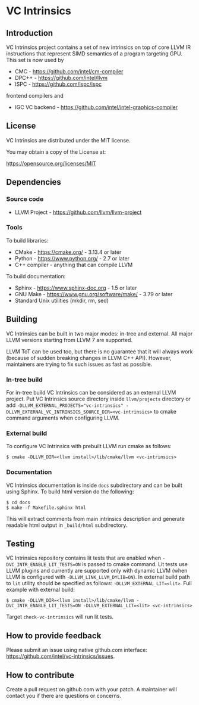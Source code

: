 <!---======================= begin_copyright_notice ============================

Copyright (C) 2020-2021 Intel Corporation

Permission is hereby granted, free of charge, to any person obtaining a copy
of this software and associated documentation files (the "Software"),
to deal in the Software without restriction, including without limitation
the rights to use, copy, modify, merge, publish, distribute, sublicense,
and/or sell copies of the Software, and to permit persons to whom the
Software is furnished to do so, subject to the following conditions:

The above copyright notice and this permission notice (including the next
paragraph) shall be included in all copies or substantial portions of the
Software.

THE SOFTWARE IS PROVIDED "AS IS", WITHOUT WARRANTY OF ANY KIND, EXPRESS OR
IMPLIED, INCLUDING BUT NOT LIMITED TO THE WARRANTIES OF MERCHANTABILITY,
FITNESS FOR A PARTICULAR PURPOSE AND NONINFRINGEMENT. IN NO EVENT SHALL THE
AUTHORS OR COPYRIGHT HOLDERS BE LIABLE FOR ANY CLAIM, DAMAGES OR OTHER
LIABILITY, WHETHER IN AN ACTION OF CONTRACT, TORT OR OTHERWISE, ARISING
FROM, OUT OF OR IN CONNECTION WITH THE SOFTWARE OR THE USE OR OTHER DEALINGS
IN THE SOFTWARE.

SPDX-License-Identifier: MIT
============================= end_copyright_notice ==========================-->

# VC Intrinsics

## Introduction

VC Intrinsics project contains a set of new intrinsics on top of core
LLVM IR instructions that represent SIMD semantics of a program
targeting GPU. This set is now used by

* CMC - https://github.com/intel/cm-compiler
* DPC++ - https://github.com/intel/llvm
* ISPC - https://github.com/ispc/ispc

frontend compilers and

* IGC VC backend - https://github.com/intel/intel-graphics-compiler

## License

VC Intrinsics are distributed under the MIT license.

You may obtain a copy of the License at:

https://opensource.org/licenses/MIT

## Dependencies

### Source code

* LLVM Project - https://github.com/llvm/llvm-project

### Tools

To build libraries:

* CMake - https://cmake.org/ - 3.13.4 or later
* Python - https://www.python.org/ - 2.7 or later
* C++ compiler - anything that can compile LLVM

To build documentation:

* Sphinx - https://www.sphinx-doc.org - 1.5 or later
* GNU Make - https://www.gnu.org/software/make/ - 3.79 or later
* Standard Unix utilities (mkdir, rm, sed)

## Building

VC Intrinsics can be built in two major modes: in-tree and
external. All major LLVM versions starting from LLVM 7 are supported.

LLVM ToT can be used too, but there is no guarantee that it will
always work (because of sudden breaking changes in LLVM C++
API). However, maintainers are trying to fix such issues as fast as
possible.

### In-tree build

For in-tree build VC Intrinsics can be considered as an external LLVM
project. Put VC Intrinsics source directory inside `llvm/projects`
directory or add `-DLLVM_EXTERNAL_PROJECTS="vc-intrinsics"
-DLLVM_EXTERNAL_VC_INTRINSICS_SOURCE_DIR=<vc-intrinsics>` to cmake
command arguments when configuring LLVM.

### External build

To configure VC Intrinsics with prebuilt LLVM run cmake as follows:

```shell
$ cmake -DLLVM_DIR=<llvm install>/lib/cmake/llvm <vc-intrinsics>
```

### Documentation

VC Intrinsics documentation is inside `docs` subdirectory and can be
built using Sphinx. To build html version do the following:

```shell
$ cd docs
$ make -f Makefile.sphinx html
```

This will extract comments from main intrinsics description and
generate readable html output in `_build/html` subdirectory.

## Testing

VC Intrinsics repository contains lit tests that are enabled when
`-DVC_INTR_ENABLE_LIT_TESTS=ON` is passed to cmake command. Lit tests
use LLVM plugins and currently are supported only with dynamic LLVM
(when LLVM is configured with `-DLLVM_LINK_LLVM_DYLIB=ON`). In
external build path to `lit` utility should be specified as follows:
`-DLLVM_EXTERNAL_LIT=<lit>`. Full example with external build:

```shell
$ cmake -DLLVM_DIR=<llvm install>/lib/cmake/llvm -DVC_INTR_ENABLE_LIT_TESTS=ON -DLLVM_EXTERNAL_LIT=<lit> <vc-intrinsics>
```

Target `check-vc-intrinsics` will run lit tests.

## How to provide feedback

Please submit an issue using native github.com interface:
https://github.com/intel/vc-intrinsics/issues.

## How to contribute

Create a pull request on github.com with your patch. A maintainer
will contact you if there are questions or concerns.

